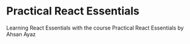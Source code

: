 # Practical React Essentials

Learning React Essentials with the course Practical React Essentials by Ahsan Ayaz
